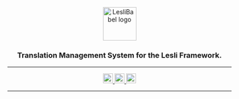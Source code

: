<p align="center">
	<img width="75" alt="LesliBabel logo" src="/images/engines/babel/babel-logo.svg" />
    <h3 align="center">Translation Management System for the Lesli Framework.</h3>
</p>


<hr/>

<p align="center" class="is-flex is-justify-content-center">
    <a target="blank" href="https://rubygems.org/gems/lesli_babel">
        <img height="22" alt="Gem Version" src="https://badge.fury.io/rb/lesli_babel.svg" />
    </a>
    <a class="mx-2" href="https://codecov.io/github/LesliTech/Lesli"> 
        <img height="22" src="https://codecov.io/github/LesliTech/Lesli/graph/badge.svg?token=2O12NENK5Y"/> 
    </a>
    <a href="https://codecov.io/github/LesliTech/Lesli"> 
        <img height="22" src="https://sonarcloud.io/api/project_badges/measure?project=LesliTech_Lesli&metric=sqale_rating"/> 
    </a>
</p>

<hr/>
